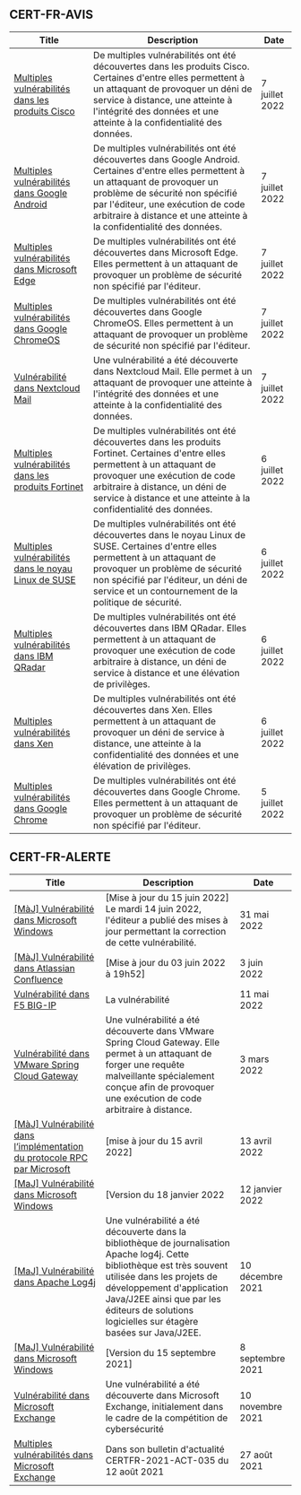 
## CERT-FR-AVIS
|Title|Description|Date|
|---|---|---|
| [Multiples vulnérabilités dans les produits Cisco](https://www.cert.ssi.gouv.fr/avis/CERTFR-2022-AVI-618/) | De multiples vulnérabilités ont été découvertes dans les produits Cisco. Certaines d'entre elles permettent à un attaquant de provoquer un déni de service à distance, une atteinte à l'intégrité des données et une atteinte à la confidentialité des données. | 7 juillet 2022 |
| [Multiples vulnérabilités dans Google Android](https://www.cert.ssi.gouv.fr/avis/CERTFR-2022-AVI-617/) | De multiples vulnérabilités ont été découvertes dans Google Android. Certaines d'entre elles permettent à un attaquant de provoquer un problème de sécurité non spécifié par l'éditeur, une exécution de code arbitraire à distance et une atteinte à la confidentialité des données. | 7 juillet 2022 |
| [Multiples vulnérabilités dans Microsoft Edge](https://www.cert.ssi.gouv.fr/avis/CERTFR-2022-AVI-616/) | De multiples vulnérabilités ont été découvertes dans Microsoft Edge. Elles permettent à un attaquant de provoquer un problème de sécurité non spécifié par l'éditeur. | 7 juillet 2022 |
| [Multiples vulnérabilités dans Google ChromeOS](https://www.cert.ssi.gouv.fr/avis/CERTFR-2022-AVI-615/) | De multiples vulnérabilités ont été découvertes dans Google ChromeOS. Elles permettent à un attaquant de provoquer un problème de sécurité non spécifié par l'éditeur. | 7 juillet 2022 |
| [Vulnérabilité dans Nextcloud Mail](https://www.cert.ssi.gouv.fr/avis/CERTFR-2022-AVI-614/) | Une vulnérabilité a été découverte dans Nextcloud Mail. Elle permet à un attaquant de provoquer une atteinte à l'intégrité des données et une atteinte à la confidentialité des données. | 7 juillet 2022 |
| [Multiples vulnérabilités dans les produits Fortinet](https://www.cert.ssi.gouv.fr/avis/CERTFR-2022-AVI-613/) | De multiples vulnérabilités ont été découvertes dans les produits Fortinet. Certaines d'entre elles permettent à un attaquant de provoquer une exécution de code arbitraire à distance, un déni de service à distance et une atteinte à la confidentialité des données. | 6 juillet 2022 |
| [Multiples vulnérabilités dans le noyau Linux de SUSE](https://www.cert.ssi.gouv.fr/avis/CERTFR-2022-AVI-612/) | De multiples vulnérabilités ont été découvertes dans le noyau Linux de SUSE. Certaines d'entre elles permettent à un attaquant de provoquer un problème de sécurité non spécifié par l'éditeur, un déni de service et un contournement de la politique de sécurité. | 6 juillet 2022 |
| [Multiples vulnérabilités dans IBM QRadar](https://www.cert.ssi.gouv.fr/avis/CERTFR-2022-AVI-611/) | De multiples vulnérabilités ont été découvertes dans IBM QRadar. Elles permettent à un attaquant de provoquer une exécution de code arbitraire à distance, un déni de service à distance et une élévation de privilèges. | 6 juillet 2022 |
| [Multiples vulnérabilités dans Xen](https://www.cert.ssi.gouv.fr/avis/CERTFR-2022-AVI-610/) | De multiples vulnérabilités ont été découvertes dans Xen. Elles permettent à un attaquant de provoquer un déni de service à distance, une atteinte à la confidentialité des données et une élévation de privilèges. | 6 juillet 2022 |
| [Multiples vulnérabilités dans Google Chrome](https://www.cert.ssi.gouv.fr/avis/CERTFR-2022-AVI-609/) | De multiples vulnérabilités ont été découvertes dans Google Chrome. Elles permettent à un attaquant de provoquer un problème de sécurité non spécifié par l'éditeur. | 5 juillet 2022 |
## CERT-FR-ALERTE
|Title|Description|Date|
|---|---|---|
| [[MàJ] Vulnérabilité dans Microsoft Windows](https://www.cert.ssi.gouv.fr/alerte/CERTFR-2022-ALE-005/) | [Mise à jour du 15 juin 2022] Le mardi 14 juin 2022, l'éditeur a publié des mises à jour permettant la correction de cette vulnérabilité.  | 31 mai 2022 |
| [[MàJ] Vulnérabilité dans Atlassian Confluence](https://www.cert.ssi.gouv.fr/alerte/CERTFR-2022-ALE-006/) | [Mise à jour du 03 juin 2022 à 19h52] | 3 juin 2022 |
| [Vulnérabilité dans F5 BIG-IP](https://www.cert.ssi.gouv.fr/alerte/CERTFR-2022-ALE-004/) | La vulnérabilité  | 11 mai 2022 |
| [Vulnérabilité dans VMware Spring Cloud Gateway](https://www.cert.ssi.gouv.fr/alerte/CERTFR-2022-ALE-002/) | Une vulnérabilité a été découverte dans VMware Spring Cloud Gateway. Elle permet à un attaquant de forger une requête malveillante spécialement conçue afin de provoquer une exécution de code arbitraire à distance. | 3 mars 2022 |
| [[MàJ] Vulnérabilité dans l’implémentation du protocole RPC par Microsoft](https://www.cert.ssi.gouv.fr/alerte/CERTFR-2022-ALE-003/) | [mise à jour du 15 avril 2022] | 13 avril 2022 |
| [[MaJ] Vulnérabilité dans Microsoft Windows](https://www.cert.ssi.gouv.fr/alerte/CERTFR-2022-ALE-001/) | [Version du 18 janvier 2022 | 12 janvier 2022 |
| [[MaJ] Vulnérabilité dans Apache Log4j](https://www.cert.ssi.gouv.fr/alerte/CERTFR-2021-ALE-022/) | Une vulnérabilité a été découverte dans la bibliothèque de journalisation Apache log4j. Cette bibliothèque est très souvent utilisée dans les projets de développement d'application Java/J2EE ainsi que par les éditeurs de solutions logicielles sur étagère basées sur Java/J2EE. | 10 décembre 2021 |
| [[MaJ] Vulnérabilité dans Microsoft Windows](https://www.cert.ssi.gouv.fr/alerte/CERTFR-2021-ALE-019/) | [Version du 15 septembre 2021] | 8 septembre 2021 |
| [Vulnérabilité dans Microsoft Exchange](https://www.cert.ssi.gouv.fr/alerte/CERTFR-2021-ALE-021/) | Une vulnérabilité a été découverte dans Microsoft Exchange, initialement dans le cadre de la compétition de cybersécurité  | 10 novembre 2021 |
| [Multiples vulnérabilités dans Microsoft Exchange](https://www.cert.ssi.gouv.fr/alerte/CERTFR-2021-ALE-017/) | Dans son bulletin d'actualité CERTFR-2021-ACT-035 du 12 août 2021  | 27 août 2021 |
